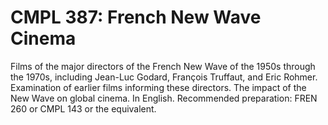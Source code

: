 # CMPL 387: French New Wave Cinema

Films of the major directors of the French New Wave of the 1950s through the 1970s, including Jean-Luc Godard, François Truffaut, and Eric Rohmer. Examination of earlier films informing these directors. The impact of the New Wave on global cinema. In English. Recommended preparation: FREN 260 or CMPL 143 or the equivalent.